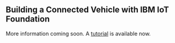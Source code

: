 Building a Connected Vehicle with IBM IoT Foundation
----------------------------------------------------
More information coming soon.  A [tutorial](http://m2m.demos.ibm.com/dl/iot-connected-vehicle-tutorial.pdf) is available now.
